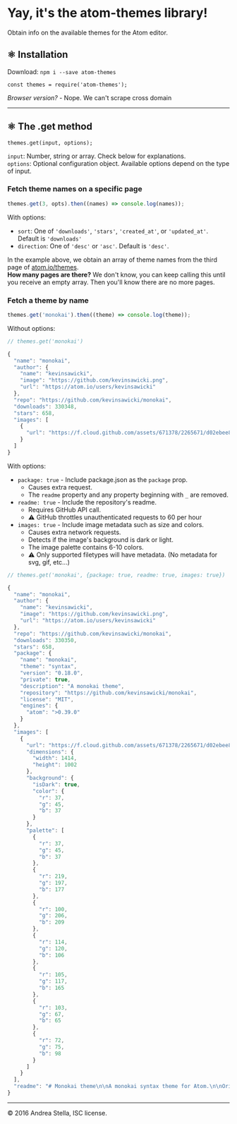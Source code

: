 # Yay, it's the atom-themes library!
Obtain info on the available themes for the Atom editor.

## ⚛ Installation
Download: ``` npm i --save atom-themes ```
```
const themes = require('atom-themes');
```

*Browser version?* -  Nope. We can't scrape cross domain

---

## ⚛ The .get method
```
themes.get(input, options);
```
`input`: Number, string or array. Check below for explanations.  
`options`: Optional configuration object. Available options depend on the type of input.  


### Fetch theme names on a specific page
```js
themes.get(3, opts).then((names) => console.log(names));
```
With options:  
  - `sort`: One of `'downloads'`, `'stars'`, `'created_at'`, or `'updated_at'`. Default is `'downloads'`
  - `direction`: One of `'desc'` or `'asc'`. Default is `'desc'`.

In the example above, we obtain an array of theme names from the third page of [atom.io/themes](https://atom.io/themes/).   
**How many pages are there?** We don't know, you can keep calling this until you receive an empty array. Then you'll know there are no more pages.

### Fetch a theme by name
```js
themes.get('monokai').then((theme) => console.log(theme));
```

Without options:
```js
// themes.get('monokai')

{
  "name": "monokai",
  "author": {
    "name": "kevinsawicki",
    "image": "https://github.com/kevinsawicki.png",
    "url": "https://atom.io/users/kevinsawicki"
  },
  "repo": "https://github.com/kevinsawicki/monokai",
  "downloads": 330348,
  "stars": 658,
  "images": [
    {
      "url": "https://f.cloud.github.com/assets/671378/2265671/d02ebee8-9e85-11e3-9b8c-12b2cb7015e3.png"
    }
  ]
}

```

With options:  
- `package: true` - Include package.json as the `package` prop.
  - Causes extra request.
  - The `readme` property and any property beginning with `_` are removed.
- `readme: true` - Include the repository's readme.
  - Requires GitHub API call.
  - :warning: GitHub throttles unauthenticated requests to 60 per hour
- `images: true` - Include image metadata such as size and colors.
  - Causes extra network requests.
  - Detects if the image's background is dark or light.
  - The image palette contains 6-10 colors.
  - :warning: Only supported filetypes will have metadata. (No metadata for svg, gif, etc...)



```js
// themes.get('monokai', {package: true, readme: true, images: true})

{
  "name": "monokai",
  "author": {
    "name": "kevinsawicki",
    "image": "https://github.com/kevinsawicki.png",
    "url": "https://atom.io/users/kevinsawicki"
  },
  "repo": "https://github.com/kevinsawicki/monokai",
  "downloads": 330350,
  "stars": 658,
  "package": {
    "name": "monokai",
    "theme": "syntax",
    "version": "0.18.0",
    "private": true,
    "description": "A monokai theme",
    "repository": "https://github.com/kevinsawicki/monokai",
    "license": "MIT",
    "engines": {
      "atom": ">0.39.0"
    }
  },
  "images": [
    {
      "url": "https://f.cloud.github.com/assets/671378/2265671/d02ebee8-9e85-11e3-9b8c-12b2cb7015e3.png",
      "dimensions": {
        "width": 1414,
        "height": 1002
      },
      "background": {
        "isDark": true,
        "color": {
          "r": 37,
          "g": 45,
          "b": 37
        }
      },
      "palette": [
        {
          "r": 37,
          "g": 45,
          "b": 37
        },
        {
          "r": 219,
          "g": 197,
          "b": 177
        },
        {
          "r": 100,
          "g": 206,
          "b": 209
        },
        {
          "r": 114,
          "g": 120,
          "b": 106
        },
        {
          "r": 105,
          "g": 117,
          "b": 165
        },
        {
          "r": 103,
          "g": 67,
          "b": 65
        },
        {
          "r": 72,
          "g": 75,
          "b": 98
        }
      ]
    }
  ],
  "readme": "# Monokai theme\n\nA monokai syntax theme for Atom.\n\nOriginally converted from the [TextMate](http://www.monokai.nl/blog/wp-content/asdev/Monokai.tmTheme)\ntheme using the [TextMate bundle converter](http://atom.io/docs/latest/converting-a-text-mate-theme).\n\n![](https://f.cloud.github.com/assets/671378/2265671/d02ebee8-9e85-11e3-9b8c-12b2cb7015e3.png)\n"
}
```

---

© 2016 Andrea Stella, ISC license.